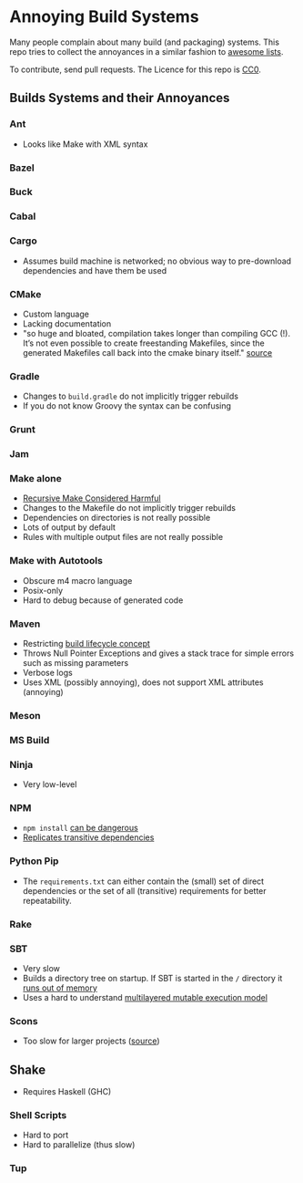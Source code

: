 # Annoying Build Systems

Many people complain about many build (and packaging) systems.
This repo tries to collect the annoyances
in a similar fashion to
[awesome lists](https://github.com/sindresorhus/awesome).

To contribute, send pull requests.
The Licence for this repo is [CC0](https://creativecommons.org/publicdomain/zero/1.0/).

## Builds Systems and their Annoyances

### Ant

* Looks like Make with XML syntax

### Bazel

### Buck

### Cabal

### Cargo

* Assumes build machine is networked; no obvious way to pre-download dependencies and have them be used

### CMake

* Custom language
* Lacking documentation
* "so huge and bloated, compilation takes longer than compiling GCC (!). It’s not even possible to create freestanding Makefiles, since the generated Makefiles call back into the cmake binary itself." [source](https://suckless.org/sucks/)

### Gradle

* Changes to `build.gradle` do not implicitly trigger rebuilds
* If you do not know Groovy the syntax can be confusing

### Grunt

### Jam

### Make alone

* [Recursive Make Considered Harmful](http://www.lateralt.net/files/auug97.pdf)
* Changes to the Makefile do not implicitly trigger rebuilds
* Dependencies on directories is not really possible
* Lots of output by default
* Rules with multiple output files are not really possible

### Make with Autotools

* Obscure m4 macro language
* Posix-only
* Hard to debug because of generated code

### Maven

* Restricting [build lifecycle concept](https://maven.apache.org/guides/introduction/introduction-to-the-lifecycle.html)
* Throws Null Pointer Exceptions and gives a stack trace for simple errors such as missing parameters
* Verbose logs
* Uses XML (possibly annoying), does not support XML attributes (annoying)

### Meson

### MS Build

### Ninja

* Very low-level

### NPM

* `npm install` [can be dangerous](https://github.com/joaojeronimo/rimrafall)
* [Replicates transitive dependencies](https://lexi-lambda.github.io/blog/2016/08/24/understanding-the-npm-dependency-model/)

### Python Pip

* The `requirements.txt` can either contain
  the (small) set of direct dependencies
  or the set of all (transitive) requirements for better repeatability.

### Rake

### SBT

* Very slow
* Builds a directory tree on startup. If SBT is started in the `/` directory it [runs out of memory](https://github.com/sbt/sbt/issues/1458)
* Uses a hard to understand [multilayered mutable execution model](http://www.lihaoyi.com/post/SowhatswrongwithSBT.html)

### Scons

* Too slow for larger projects ([source](https://www.reddit.com/r/programming/comments/gm1dy/stop_inventing_motherfucking_build_systems/c1okqt7/))

## Shake

* Requires Haskell (GHC)

### Shell Scripts

* Hard to port
* Hard to parallelize (thus slow)

### Tup
